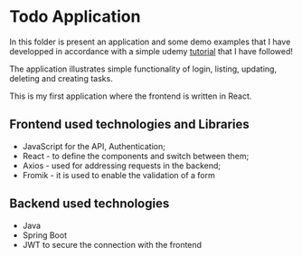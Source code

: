 # Todo Application
In this folder is present an application and some demo examples that I have developped in accordance with a simple udemy <a href="https://www.udemy.com/course/full-stack-application-with-spring-boot-and-react/">tutorial</a> that I have followed!

The application illustrates simple functionality of login, listing, updating, deleting and creating tasks.

This is my first application where the frontend is written in React.

## Frontend used technologies and Libraries
- JavaScript for the API, Authentication;
- React - to define the components and switch between them;
- Axios - used for addressing requests in the backend;
- Fromik - it is used to enable the validation of a form

## Backend used technologies
- Java
- Spring Boot
- JWT to secure the connection with the frontend